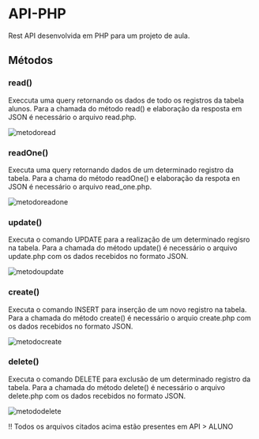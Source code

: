 # API-PHP
Rest API desenvolvida em PHP para um projeto de aula.

## Métodos
  ### read()
Execcuta uma query retornando os dados de todo os registros da tabela alunos. Para a chamada do método read() e elaboração da resposta em JSON é necessário o arquivo read.php.
   
  ![metodoread](https://user-images.githubusercontent.com/61744538/167319753-b53a3b96-0480-4992-a753-7ac367f9f777.JPG)

  ### readOne()
Executa uma query retornando dados de um determinado registro da tabela. Para a chama do método readOne() e elaboração da respota en JSON é necessário o arquivo read_one.php.
  
  ![metodoreadone](https://user-images.githubusercontent.com/61744538/167320057-7a5b4d63-defb-4b4c-ba72-790d25a346b7.png)

  ### update()
Executa o comando UPDATE para a realização de um determinado regisro na tabela. Para a chamada do método update() é necessário o arquivo update.php com os dados recebidos no formato JSON.
  
   ![metodoupdate](https://user-images.githubusercontent.com/61744538/167320067-62cdc03f-ae7a-423f-ab40-9f5c177fae35.png)
  
  ### create()
Executa o comando INSERT para inserção de um novo registro na tabela. Para a chamada do método create() é necessário o arquio create.php com os dados recebidos no formato JSON.
  
  ![metodocreate](https://user-images.githubusercontent.com/61744538/167320081-6097eba8-fe51-43cb-9295-f24203f71c46.png)
  
  ### delete()
Executa o comando DELETE para exclusão de um determinado registro da tabela. Para a chamada do método delete() é necessário o arquivo delete.php com os dados recebidos no formato JSON.
  
  ![metododelete](https://user-images.githubusercontent.com/61744538/167320087-155360cd-5f6c-4d33-b217-ccb2ae0e8600.png)
  
  !! Todos os arquivos citados acima estão presentes em API > ALUNO



  
  
